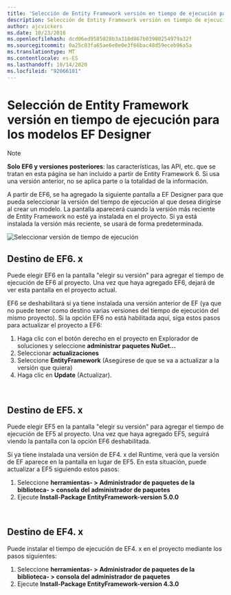 ```yaml
---
title: 'Selección de Entity Framework versión en tiempo de ejecución para los modelos de EF Designer: EF6'
description: Selección de Entity Framework versión en tiempo de ejecución para los modelos EF Designer en Entity Framework 6
author: ajcvickers
ms.date: 10/23/2016
ms.openlocfilehash: dcd06ed9585028b3a318d867b03980254979a32f
ms.sourcegitcommit: 0a25c03fa65ae6e0e0e3f66bac48d59eceb96a5a
ms.translationtype: MT
ms.contentlocale: es-ES
ms.lasthandoff: 10/14/2020
ms.locfileid: "92066101"
---
```

# <a name="selecting-entity-framework-runtime-version-for-ef-designer-models"></a>Selección de Entity Framework versión en tiempo de ejecución para los modelos EF Designer
> [!NOTE]
> **Solo EF6 y versiones posteriores**: las características, las API, etc. que se tratan en esta página se han incluido a partir de Entity Framework 6. Si usa una versión anterior, no se aplica parte o la totalidad de la información.

A partir de EF6, se ha agregado la siguiente pantalla a EF Designer para que pueda seleccionar la versión del tiempo de ejecución al que desea dirigirse al crear un modelo. La pantalla aparecerá cuando la versión más reciente de Entity Framework no esté ya instalada en el proyecto. Si ya está instalada la versión más reciente, se usará de forma predeterminada.

![Seleccionar versión de tiempo de ejecución](~/ef6/media/screen.png)

## <a name="targeting-ef6x"></a>Destino de EF6. x

Puede elegir EF6 en la pantalla "elegir su versión" para agregar el tiempo de ejecución de EF6 al proyecto. Una vez que haya agregado EF6, dejará de ver esta pantalla en el proyecto actual.

EF6 se deshabilitará si ya tiene instalada una versión anterior de EF (ya que no puede tener como destino varias versiones del tiempo de ejecución del mismo proyecto). Si la opción EF6 no está habilitada aquí, siga estos pasos para actualizar el proyecto a EF6:

1.  Haga clic con el botón derecho en el proyecto en Explorador de soluciones y seleccione **administrar paquetes NuGet...**
2.  Seleccionar **actualizaciones**
3.  Seleccione **EntityFramework** (Asegúrese de que se va a actualizar a la versión que quiera)
4.  Haga clic en **Update** (Actualizar).

 

## <a name="targeting-ef5x"></a>Destino de EF5. x

Puede elegir EF5 en la pantalla "elegir su versión" para agregar el tiempo de ejecución de EF5 al proyecto. Una vez que haya agregado EF5, seguirá viendo la pantalla con la opción EF6 deshabilitada.

Si ya tiene instalada una versión de EF4. x del Runtime, verá que la versión de EF aparece en la pantalla en lugar de EF5. En esta situación, puede actualizar a EF5 siguiendo estos pasos:

1.  Seleccione **herramientas- &gt; Administrador de paquetes de la biblioteca- &gt; consola del administrador de paquetes**
2.  Ejecute **Install-Package EntityFramework-version 5.0.0**

 

## <a name="targeting-ef4x"></a>Destino de EF4. x

Puede instalar el tiempo de ejecución de EF4. x en el proyecto mediante los pasos siguientes:

1.  Seleccione **herramientas- &gt; Administrador de paquetes de la biblioteca- &gt; consola del administrador de paquetes**
2.  Ejecute **Install-Package EntityFramework-version 4.3.0**
